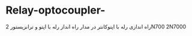 # Relay-optocoupler-
راه اندازی رله با اپتوکانتر
در مدار راه انداز رله با اپتو و ترانزیستور 2N700
2N7000

